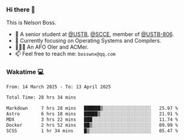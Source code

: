 ### Hi there 👋

<!--
**bosswnx/bosswnx** is a ✨ _special_ ✨ repository because its `README.md` (this file) appears on your GitHub profile.

Here are some ideas to get you started:

- 🔭 I’m currently working on ...
- 🌱 I’m currently learning ...
- 👯 I’m looking to collaborate on ...
- 🤔 I’m looking for help with ...
- 💬 Ask me about ...
- 📫 How to reach me: ...
- 😄 Pronouns: ...
- ⚡ Fun fact: ...
-->

This is Nelson Boss.

- 🏫 A senior student at [@USTB](https://www.ustb.edu.cn/), [@SCCE](https://scce.ustb.edu.cn/), member of [@USTB-806](https://ustb-806.github.io/).
- 🌱 Currently focusing on Operating Systems and Compilers.
- 🧑🏻‍💻 An AFO OIer and ACMer.
- 📫 Feel free to reach me: `bosswnx@qq.com`

### Wakatime 💻

<!--START_SECTION:waka-->

```txt
From: 14 March 2025 - To: 13 April 2025

Total Time: 28 hrs 34 mins

Markdown     7 hrs 28 mins   ██████▒░░░░░░░░░░░░░░░░░░   25.97 %
Astro        6 hrs 18 mins   █████▒░░░░░░░░░░░░░░░░░░░   21.91 %
MDX          3 hrs 22 mins   ███░░░░░░░░░░░░░░░░░░░░░░   11.74 %
Docker       2 hrs 52 mins   ██▒░░░░░░░░░░░░░░░░░░░░░░   09.99 %
SCSS         1 hr 34 mins    █▒░░░░░░░░░░░░░░░░░░░░░░░   05.47 %
```

<!--END_SECTION:waka-->
